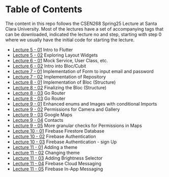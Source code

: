 # Table of Contents
The content in this repo follows the CSEN268 Spring25 Lecture at Santa Clara University. Most of the lectures have a set of accompanying tags that can be downloaded, indicated the lecture no and step, starting with step 0 where we usually have the initial code for starting the lecture.

- [Lecture 5 - 01](https://github.com/mehmetartun/CSEN268/tree/L05.01) Intro to Flutter
- [Lecture 5 - 02](https://github.com/mehmetartun/CSEN268/tree/L05.02) Exploring Layout Widgets
- [Lecture 6 - 01](https://github.com/mehmetartun/CSEN268/tree/L06.01) Mock Service, User Class, etc.
- [Lecture 6 - 02](https://github.com/mehmetartun/CSEN268/tree/L06.02) Intro into Bloc/Cubit
- [Lecture 7 - 01](https://github.com/mehmetartun/CSEN268/tree/L07.01) 
Implementation of Form to input email and password
- [Lecture 7 - 02](https://github.com/mehmetartun/CSEN268/tree/L07.02) 
Implementation of Repository
- [Lecture 8 - 01](https://github.com/mehmetartun/CSEN268/tree/L08.01) 
Implementation of Bloc (Structure)
- [Lecture 8 - 02](https://github.com/mehmetartun/CSEN268/tree/L08.02) 
Finalizing the Bloc (Structure)
- [Lecture 8 - 03](https://github.com/mehmetartun/CSEN268/tree/L08.03) 
Go Router
- [Lecture 8 - 03](https://github.com/mehmetartun/CSEN268/tree/L08.03) 
Go Router
- [Lecture 9 - 01](https://github.com/mehmetartun/CSEN268/tree/L09.01) 
Enhanced enums and Images with conditional Imports
- [Lecture 9 - 02](https://github.com/mehmetartun/CSEN268/tree/L09.02) 
Permissions for Camera and Gallery
- [Lecture 9 - 03](https://github.com/mehmetartun/CSEN268/tree/L09.03) 
Google Maps
- [Lecture 9 - 04](https://github.com/mehmetartun/CSEN268/tree/L09.04) 
Contacts
- [Lecture 9 - 05](https://github.com/mehmetartun/CSEN268/tree/L09.05) 
More granular checks for Permissions in Maps
- [Lecture 10 - 01](https://github.com/mehmetartun/CSEN268/tree/L10.01) 
Firebase Firestore Database
- [Lecture 10 - 02](https://github.com/mehmetartun/CSEN268/tree/L10.02) 
Firebase Authentication
- [Lecture 10 - 03](https://github.com/mehmetartun/CSEN268/tree/L10.03) 
Firebase Authentication - sign Up
- [Lecture 11 - 01](https://github.com/mehmetartun/CSEN268/tree/L11.01) 
Adding a theme
- [Lecture 11 - 02](https://github.com/mehmetartun/CSEN268/tree/L11.02) 
Changing theme
- [Lecture 11 - 03](https://github.com/mehmetartun/CSEN268/tree/L11.03) 
Adding Brightness Selector
- [Lecture 11 - 04](https://github.com/mehmetartun/CSEN268/tree/L11.04) 
Firebase Cloud Messaging
- [Lecture 11 - 05](https://github.com/mehmetartun/CSEN268/tree/L11.05) 
Firebase In-App Messaging


